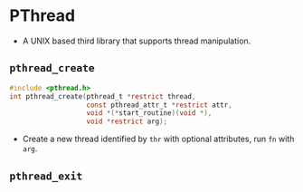 # PThread

*   A UNIX based third library that supports thread manipulation.



## `pthread_create`

```c
#include <pthread.h>
int pthread_create(pthread_t *restrict thread,
                   const pthread_attr_t *restrict attr,
                   void *(*start_routine)(void *),
                   void *restrict arg);
```

*   Create a new thread identified by `thr` with optional attributes, run `fn` with `arg`.

## `pthread_exit`

```c
```

